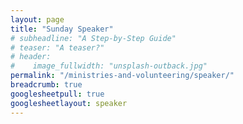 ```yaml
---
layout: page
title: "Sunday Speaker"
# subheadline: "A Step-by-Step Guide"
# teaser: "A teaser?"
# header:
#    image_fullwidth: "unsplash-outback.jpg"
permalink: "/ministries-and-volunteering/speaker/"
breadcrumb: true
googlesheetpull: true
googlesheetlayout: speaker
---
```


<div class="google-sheet-layout"></div>
